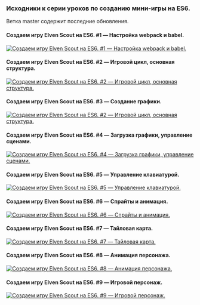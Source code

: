 
### Исходники к серии уроков по созданию мини-игры на ES6.

Ветка master содержит последние обновления.

#### Создаем игру Elven Scout на ES6. #1 — Настройка webpack и babel.
[![Создаем игру Elven Scout на ES6. #1 — Настройка webpack и babel.](https://img.youtube.com/vi/vO240aVy1Y4/0.jpg)](https://www.youtube.com/watch?v=vO240aVy1Y4)

#### Создаем игру Elven Scout на ES6. #2 — Игровой цикл, основная структура.
[![Создаем игру Elven Scout на ES6. #2 — Игровой цикл, основная структура.](https://img.youtube.com/vi/iMsUahd188Y/0.jpg)](https://www.youtube.com/watch?v=iMsUahd188Y)

#### Создаем игру Elven Scout на ES6. #3 — Создание графики.
[![Создаем игру Elven Scout на ES6. #2 — Игровой цикл, основная структура.](https://img.youtube.com/vi/r6F7WafrvTE/0.jpg)](https://www.youtube.com/watch?v=r6F7WafrvTE)

#### Создаем игру Elven Scout на ES6. #4 — Загрузка графики, управление сценами.
[![Создаем игру Elven Scout на ES6. #4 — Загрузка графики, управление сценами.](https://img.youtube.com/vi/tL2nu5OW3E0/0.jpg)](https://www.youtube.com/watch?v=tL2nu5OW3E0)

#### Создаем игру Elven Scout на ES6. #5 — Управление клавиатурой.
[![Создаем игру Elven Scout на ES6. #5 — Управление клавиатурой.](https://img.youtube.com/vi/cG_PUm-_Gbc/0.jpg)](https://www.youtube.com/watch?v=cG_PUm-_Gbc)

#### Создаем игру Elven Scout на ES6. #6 — Спрайты и анимация.
[![Создаем игру Elven Scout на ES6. #6 — Спрайты и анимация.](https://img.youtube.com/vi/--roJ3ZQpBk/0.jpg)](https://www.youtube.com/watch?v=--roJ3ZQpBk)

#### Создаем игру Elven Scout на ES6. #7 — Тайловая карта.
[![Создаем игру Elven Scout на ES6. #7 — Тайловая карта.](https://img.youtube.com/vi/PmZ38JHEAys/0.jpg)](https://www.youtube.com/watch?v=PmZ38JHEAys)

#### Создаем игру Elven Scout на ES6. #8 — Анимация персонажа.
[![Создаем игру Elven Scout на ES6. #8 — Анимация персонажа.](https://img.youtube.com/vi/Vr_37BUDVGg/0.jpg)](https://www.youtube.com/watch?v=Vr_37BUDVGg)

#### Создаем игру Elven Scout на ES6. #9 — Игровой персонаж.
[![Создаем игру Elven Scout на ES6. #9 — Игровой персонаж.](https://img.youtube.com/vi/uA5WVkAWPNk/0.jpg)](https://www.youtube.com/watch?v=uA5WVkAWPNk)
